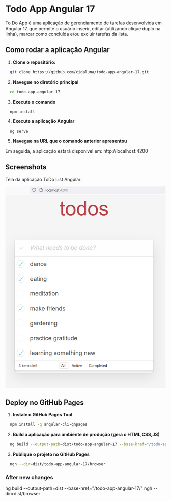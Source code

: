 # Todo App Angular 17

To Do App é uma aplicação de gerenciamento de tarefas desenvolvida em Angular 17, que permite o usuário inserir, editar (utilizando clique duplo na linha), marcar como concluída e/ou excluir tarefas da lista.

## Como rodar a aplicação Angular

1. **Clone o repositório:**
  ```bash
    git clone https://github.com/cidaluna/todo-app-angular-17.git
  ```

2. **Navegue no diretório principal**
  ```bash
    cd todo-app-angular-17
  ```

3. **Execute o comando**
  ```bash 
    npm install
  ```

4. **Execute a aplicação Angular**
  ```bash 
    ng serve
  ```

5. **Navegue na URL que o comando anterior apresentou**

  Em seguida, a aplicação estará disponível em: http://localhost:4200


## Screenshots

Tela da aplicação ToDo List Angular:

![todo list](./src/assets/todo-list-app-angular.PNG)


## Deploy no GitHub Pages

1. **Instale o GitHub Pages Tool**
  ```bash
    npm install -g angular-cli-ghpages
  ```

2. **Build a aplicação para ambiente de produção (gera o HTML,CSS,JS)**
  ```bash
    ng build --output-path=dist/todo-app-angular-17 --base-href="/todo-app-angular-17/"
  ```

3. **Publique o projeto no GitHub Pages**
  ```bash
    ngh --dir=dist/todo-app-angular-17/browser
  ```


### After new changes

ng build --output-path=dist --base-href="/todo-app-angular-17/"
ngh --dir=dist/browser
